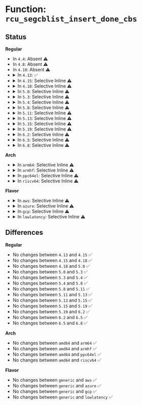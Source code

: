 # Function: <code>rcu_segcblist_insert_done_cbs</code>

## Status
<b>Regular</b>
<ul>
<li>
In <code>4.4</code>: Absent ⚠️
</li>
<li>
In <code>4.8</code>: Absent ⚠️
</li>
<li>
In <code>4.10</code>: Absent ⚠️
</li>
<li>
<details>
<summary>In <code>4.13</code>: ✅</summary>

```c
void rcu_segcblist_insert_done_cbs(struct rcu_segcblist *rsclp, struct rcu_cblist *rclp);
```

**Collision:** Unique Global

**Inline:** No

**Transformation:** False

**Instances:**

```
In kernel/rcu/rcu_segcblist.c (ffffffff810f73d0)
Location: kernel/rcu/rcu_segcblist.c:346
Inline: False
Direct callers:
  - kernel/rcu/tree.c:rcutree_dead_cpu
  - kernel/rcu/tree.c:rcu_process_callbacks
```
**Symbols:**

```
ffffffff810f73d0-ffffffff810f741a: rcu_segcblist_insert_done_cbs (STB_GLOBAL)
```
</details>
</li>
<li>
<details>
<summary>In <code>4.15</code>: Selective Inline ⚠️</summary>

```c
void rcu_segcblist_insert_done_cbs(struct rcu_segcblist *rsclp, struct rcu_cblist *rclp);
```

**Collision:** Unique Global

**Inline:** Selective

**Transformation:** False

**Instances:**

```
In kernel/rcu/rcu_segcblist.c (ffffffff81101544)
Location: kernel/rcu/rcu_segcblist.c:263
Inline: True
Inline callers:
  - kernel/rcu/rcu_segcblist.c:rcu_segcblist_merge
Direct callers:
  - kernel/rcu/tree.c:rcu_process_callbacks
```
**Symbols:**

```
ffffffff811012d0-ffffffff8110131a: rcu_segcblist_insert_done_cbs (STB_GLOBAL)
```
</details>
</li>
<li>
<details>
<summary>In <code>4.18</code>: Selective Inline ⚠️</summary>

```c
void rcu_segcblist_insert_done_cbs(struct rcu_segcblist *rsclp, struct rcu_cblist *rclp);
```

**Collision:** Unique Global

**Inline:** Selective

**Transformation:** False

**Instances:**

```
In kernel/rcu/rcu_segcblist.c (ffffffff811099ae)
Location: kernel/rcu/rcu_segcblist.c:263
Inline: True
Inline callers:
  - kernel/rcu/rcu_segcblist.c:rcu_segcblist_merge
Direct callers:
  - kernel/rcu/tree.c:rcu_process_callbacks
```
**Symbols:**

```
ffffffff81109760-ffffffff811097aa: rcu_segcblist_insert_done_cbs (STB_GLOBAL)
```
</details>
</li>
<li>
<details>
<summary>In <code>5.0</code>: Selective Inline ⚠️</summary>

```c
void rcu_segcblist_insert_done_cbs(struct rcu_segcblist *rsclp, struct rcu_cblist *rclp);
```

**Collision:** Unique Global

**Inline:** Selective

**Transformation:** False

**Instances:**

```
In kernel/rcu/rcu_segcblist.c (ffffffff8111517e)
Location: kernel/rcu/rcu_segcblist.c:263
Inline: True
Inline callers:
  - kernel/rcu/rcu_segcblist.c:rcu_segcblist_merge
  - kernel/rcu/rcu_segcblist.c:rcu_segcblist_merge
Direct callers:
  - kernel/rcu/tree.c:rcu_process_callbacks
```
**Symbols:**

```
ffffffff81114f30-ffffffff81114f7a: rcu_segcblist_insert_done_cbs (STB_GLOBAL)
```
</details>
</li>
<li>
<details>
<summary>In <code>5.3</code>: Selective Inline ⚠️</summary>

```c
void rcu_segcblist_insert_done_cbs(struct rcu_segcblist *rsclp, struct rcu_cblist *rclp);
```

**Collision:** Unique Global

**Inline:** Selective

**Transformation:** False

**Instances:**

```
In kernel/rcu/rcu_segcblist.c (ffffffff8111efae)
Location: kernel/rcu/rcu_segcblist.c:250
Inline: True
Inline callers:
  - kernel/rcu/rcu_segcblist.c:rcu_segcblist_merge
  - kernel/rcu/rcu_segcblist.c:rcu_segcblist_merge
Direct callers:
  - kernel/rcu/tree.c:rcu_core
```
**Symbols:**

```
ffffffff8111ed60-ffffffff8111edaa: rcu_segcblist_insert_done_cbs (STB_GLOBAL)
```
</details>
</li>
<li>
<details>
<summary>In <code>5.4</code>: Selective Inline ⚠️</summary>

```c
void rcu_segcblist_insert_done_cbs(struct rcu_segcblist *rsclp, struct rcu_cblist *rclp);
```

**Collision:** Unique Global

**Inline:** Selective

**Transformation:** False

**Instances:**

```
In kernel/rcu/rcu_segcblist.c (ffffffff8112b6e1)
Location: kernel/rcu/rcu_segcblist.c:374
Inline: True
Inline callers:
  - kernel/rcu/rcu_segcblist.c:rcu_segcblist_merge
  - kernel/rcu/rcu_segcblist.c:rcu_segcblist_merge
Direct callers:
  - kernel/rcu/tree.c:rcu_do_batch
```
**Symbols:**

```
ffffffff8112b450-ffffffff8112b49a: rcu_segcblist_insert_done_cbs (STB_GLOBAL)
```
</details>
</li>
<li>
<details>
<summary>In <code>5.8</code>: Selective Inline ⚠️</summary>

```c
void rcu_segcblist_insert_done_cbs(struct rcu_segcblist *rsclp, struct rcu_cblist *rclp);
```

**Collision:** Unique Global

**Inline:** Selective

**Transformation:** False

**Instances:**

```
In kernel/rcu/rcu_segcblist.c (ffffffff81139bb0)
Location: kernel/rcu/rcu_segcblist.c:355
Inline: True
Inline callers:
  - kernel/rcu/rcu_segcblist.c:rcu_segcblist_merge
  - kernel/rcu/rcu_segcblist.c:rcu_segcblist_merge
Direct callers:
  - kernel/rcu/tree.c:rcu_do_batch
```
**Symbols:**

```
ffffffff811399a0-ffffffff811399eb: rcu_segcblist_insert_done_cbs (STB_GLOBAL)
```
</details>
</li>
<li>
<details>
<summary>In <code>5.11</code>: Selective Inline ⚠️</summary>

```c
void rcu_segcblist_insert_done_cbs(struct rcu_segcblist *rsclp, struct rcu_cblist *rclp);
```

**Collision:** Unique Global

**Inline:** Selective

**Transformation:** False

**Instances:**

```
In kernel/rcu/rcu_segcblist.c (ffffffff811346a0)
Location: kernel/rcu/rcu_segcblist.c:355
Inline: True
Inline callers:
  - kernel/rcu/rcu_segcblist.c:rcu_segcblist_merge
  - kernel/rcu/rcu_segcblist.c:rcu_segcblist_merge
Direct callers:
  - kernel/rcu/tree.c:rcu_do_batch
```
**Symbols:**

```
ffffffff81134470-ffffffff811344bb: rcu_segcblist_insert_done_cbs (STB_GLOBAL)
```
</details>
</li>
<li>
<details>
<summary>In <code>5.13</code>: Selective Inline ⚠️</summary>

```c
void rcu_segcblist_insert_done_cbs(struct rcu_segcblist *rsclp, struct rcu_cblist *rclp);
```

**Collision:** Unique Global

**Inline:** Selective

**Transformation:** False

**Instances:**

```
In kernel/rcu/rcu_segcblist.c (ffffffff811352b0)
Location: kernel/rcu/rcu_segcblist.c:444
Inline: True
Direct callers:
  - kernel/rcu/tree.c:rcu_do_batch
  - kernel/rcu/rcu_segcblist.c:rcu_segcblist_merge
```
**Symbols:**

```
ffffffff811352b0-ffffffff81135307: rcu_segcblist_insert_done_cbs (STB_GLOBAL)
```
</details>
</li>
<li>
<details>
<summary>In <code>5.15</code>: Selective Inline ⚠️</summary>

```c
void rcu_segcblist_insert_done_cbs(struct rcu_segcblist *rsclp, struct rcu_cblist *rclp);
```

**Collision:** Unique Global

**Inline:** Selective

**Transformation:** False

**Instances:**

```
In kernel/rcu/rcu_segcblist.c (ffffffff81157c00)
Location: kernel/rcu/rcu_segcblist.c:444
Inline: True
Direct callers:
  - kernel/rcu/tree.c:rcu_do_batch
  - kernel/rcu/rcu_segcblist.c:rcu_segcblist_merge
```
**Symbols:**

```
ffffffff81157c00-ffffffff81157c9a: rcu_segcblist_insert_done_cbs (STB_GLOBAL)
```
</details>
</li>
<li>
<details>
<summary>In <code>5.19</code>: Selective Inline ⚠️</summary>

```c
void rcu_segcblist_insert_done_cbs(struct rcu_segcblist *rsclp, struct rcu_cblist *rclp);
```

**Collision:** Unique Global

**Inline:** Selective

**Transformation:** False

**Instances:**

```
In kernel/rcu/rcu_segcblist.c (ffffffff81180f10)
Location: kernel/rcu/rcu_segcblist.c:442
Inline: True
Direct callers:
  - kernel/rcu/tree.c:rcu_do_batch
  - kernel/rcu/rcu_segcblist.c:rcu_segcblist_merge
```
**Symbols:**

```
ffffffff81180f10-ffffffff81180fc2: rcu_segcblist_insert_done_cbs (STB_GLOBAL)
```
</details>
</li>
<li>
<details>
<summary>In <code>6.2</code>: Selective Inline ⚠️</summary>

```c
void rcu_segcblist_insert_done_cbs(struct rcu_segcblist *rsclp, struct rcu_cblist *rclp);
```

**Collision:** Unique Global

**Inline:** Selective

**Transformation:** False

**Instances:**

```
In kernel/rcu/rcu_segcblist.c (ffffffff811bb840)
Location: kernel/rcu/rcu_segcblist.c:442
Inline: True
Direct callers:
  - kernel/rcu/tree.c:rcu_do_batch
  - kernel/rcu/rcu_segcblist.c:rcu_segcblist_merge
```
**Symbols:**

```
ffffffff811bb840-ffffffff811bb8f2: rcu_segcblist_insert_done_cbs (STB_GLOBAL)
```
</details>
</li>
<li>
<details>
<summary>In <code>6.5</code>: Selective Inline ⚠️</summary>

```c
void rcu_segcblist_insert_done_cbs(struct rcu_segcblist *rsclp, struct rcu_cblist *rclp);
```

**Collision:** Unique Global

**Inline:** Selective

**Transformation:** False

**Instances:**

```
In kernel/rcu/rcu_segcblist.c (ffffffff811ce1e0)
Location: kernel/rcu/rcu_segcblist.c:442
Inline: True
Direct callers:
  - kernel/rcu/tree.c:rcu_do_batch
  - kernel/rcu/rcu_segcblist.c:rcu_segcblist_merge
```
**Symbols:**

```
ffffffff811ce1e0-ffffffff811ce292: rcu_segcblist_insert_done_cbs (STB_GLOBAL)
```
</details>
</li>
<li>
<details>
<summary>In <code>6.8</code>: Selective Inline ⚠️</summary>

```c
void rcu_segcblist_insert_done_cbs(struct rcu_segcblist *rsclp, struct rcu_cblist *rclp);
```

**Collision:** Unique Global

**Inline:** Selective

**Transformation:** False

**Instances:**

```
In kernel/rcu/rcu_segcblist.c (ffffffff811e2dd0)
Location: kernel/rcu/rcu_segcblist.c:442
Inline: True
Direct callers:
  - kernel/rcu/tree.c:rcu_do_batch
  - kernel/rcu/rcu_segcblist.c:rcu_segcblist_merge
```
**Symbols:**

```
ffffffff811e2dd0-ffffffff811e2e82: rcu_segcblist_insert_done_cbs (STB_GLOBAL)
```
</details>
</li>
</ul>
<b>Arch</b>
<ul>
<li>
<details>
<summary>In <code>arm64</code>: Selective Inline ⚠️</summary>

```c
void rcu_segcblist_insert_done_cbs(struct rcu_segcblist *rsclp, struct rcu_cblist *rclp);
```

**Collision:** Unique Global

**Inline:** Selective

**Transformation:** False

**Instances:**

```
In kernel/rcu/rcu_segcblist.c (ffff800010193954)
Location: kernel/rcu/rcu_segcblist.c:374
Inline: True
Inline callers:
  - kernel/rcu/rcu_segcblist.c:rcu_segcblist_merge
  - kernel/rcu/rcu_segcblist.c:rcu_segcblist_merge
Direct callers:
  - kernel/rcu/tree.c:rcu_do_batch
```
**Symbols:**

```
ffff800010193638-ffff8000101936a4: rcu_segcblist_insert_done_cbs (STB_GLOBAL)
```
</details>
</li>
<li>
<details>
<summary>In <code>armhf</code>: Selective Inline ⚠️</summary>

```c
void rcu_segcblist_insert_done_cbs(struct rcu_segcblist *rsclp, struct rcu_cblist *rclp);
```

**Collision:** Unique Global

**Inline:** Selective

**Transformation:** False

**Instances:**

```
In kernel/rcu/rcu_segcblist.c (c03e0c8c)
Location: kernel/rcu/rcu_segcblist.c:374
Inline: True
Inline callers:
  - kernel/rcu/rcu_segcblist.c:rcu_segcblist_merge
  - kernel/rcu/rcu_segcblist.c:rcu_segcblist_merge
Direct callers:
  - kernel/rcu/tree.c:rcu_core
```
**Symbols:**

```
c03e0914-c03e097c: rcu_segcblist_insert_done_cbs (STB_GLOBAL)
```
</details>
</li>
<li>
<details>
<summary>In <code>ppc64el</code>: Selective Inline ⚠️</summary>

```c
void rcu_segcblist_insert_done_cbs(struct rcu_segcblist *rsclp, struct rcu_cblist *rclp);
```

**Collision:** Unique Global

**Inline:** Selective

**Transformation:** False

**Instances:**

```
In kernel/rcu/rcu_segcblist.c (c0000000001ee9c4)
Location: kernel/rcu/rcu_segcblist.c:374
Inline: True
Inline callers:
  - kernel/rcu/rcu_segcblist.c:rcu_segcblist_merge
  - kernel/rcu/rcu_segcblist.c:rcu_segcblist_merge
Direct callers:
  - kernel/rcu/tree.c:rcu_core
```
**Symbols:**

```
c0000000001ee670-c0000000001ee6cc: rcu_segcblist_insert_done_cbs (STB_GLOBAL)
```
</details>
</li>
<li>
<details>
<summary>In <code>riscv64</code>: Selective Inline ⚠️</summary>

```c
void rcu_segcblist_insert_done_cbs(struct rcu_segcblist *rsclp, struct rcu_cblist *rclp);
```

**Collision:** Unique Global

**Inline:** Selective

**Transformation:** False

**Instances:**

```
In kernel/rcu/rcu_segcblist.c (ffffffe000125dba)
Location: kernel/rcu/rcu_segcblist.c:374
Inline: True
Inline callers:
  - kernel/rcu/rcu_segcblist.c:rcu_segcblist_merge
  - kernel/rcu/rcu_segcblist.c:rcu_segcblist_merge
Direct callers:
  - kernel/rcu/tree.c:rcu_core
```
**Symbols:**

```
ffffffe000125b60-ffffffe000125bb8: rcu_segcblist_insert_done_cbs (STB_GLOBAL)
```
</details>
</li>
</ul>
<b>Flavor</b>
<ul>
<li>
<details>
<summary>In <code>aws</code>: Selective Inline ⚠️</summary>

```c
void rcu_segcblist_insert_done_cbs(struct rcu_segcblist *rsclp, struct rcu_cblist *rclp);
```

**Collision:** Unique Global

**Inline:** Selective

**Transformation:** False

**Instances:**

```
In kernel/rcu/rcu_segcblist.c (ffffffff81123cc1)
Location: kernel/rcu/rcu_segcblist.c:374
Inline: True
Inline callers:
  - kernel/rcu/rcu_segcblist.c:rcu_segcblist_merge
  - kernel/rcu/rcu_segcblist.c:rcu_segcblist_merge
Direct callers:
  - kernel/rcu/tree.c:rcu_do_batch
```
**Symbols:**

```
ffffffff81123a30-ffffffff81123a7a: rcu_segcblist_insert_done_cbs (STB_GLOBAL)
```
</details>
</li>
<li>
<details>
<summary>In <code>azure</code>: Selective Inline ⚠️</summary>

```c
void rcu_segcblist_insert_done_cbs(struct rcu_segcblist *rsclp, struct rcu_cblist *rclp);
```

**Collision:** Unique Global

**Inline:** Selective

**Transformation:** False

**Instances:**

```
In kernel/rcu/rcu_segcblist.c (ffffffff8111671f)
Location: kernel/rcu/rcu_segcblist.c:374
Inline: True
Inline callers:
  - kernel/rcu/rcu_segcblist.c:rcu_segcblist_merge
  - kernel/rcu/rcu_segcblist.c:rcu_segcblist_merge
Direct callers:
  - kernel/rcu/tree.c:rcu_do_batch
```
**Symbols:**

```
ffffffff811164b0-ffffffff811164fa: rcu_segcblist_insert_done_cbs (STB_GLOBAL)
```
</details>
</li>
<li>
<details>
<summary>In <code>gcp</code>: Selective Inline ⚠️</summary>

```c
void rcu_segcblist_insert_done_cbs(struct rcu_segcblist *rsclp, struct rcu_cblist *rclp);
```

**Collision:** Unique Global

**Inline:** Selective

**Transformation:** False

**Instances:**

```
In kernel/rcu/rcu_segcblist.c (ffffffff81121bb1)
Location: kernel/rcu/rcu_segcblist.c:374
Inline: True
Inline callers:
  - kernel/rcu/rcu_segcblist.c:rcu_segcblist_merge
  - kernel/rcu/rcu_segcblist.c:rcu_segcblist_merge
Direct callers:
  - kernel/rcu/tree.c:rcu_do_batch
```
**Symbols:**

```
ffffffff81121920-ffffffff8112196a: rcu_segcblist_insert_done_cbs (STB_GLOBAL)
```
</details>
</li>
<li>
<details>
<summary>In <code>lowlatency</code>: Selective Inline ⚠️</summary>

```c
void rcu_segcblist_insert_done_cbs(struct rcu_segcblist *rsclp, struct rcu_cblist *rclp);
```

**Collision:** Unique Global

**Inline:** Selective

**Transformation:** False

**Instances:**

```
In kernel/rcu/rcu_segcblist.c (ffffffff8112e1c1)
Location: kernel/rcu/rcu_segcblist.c:374
Inline: True
Inline callers:
  - kernel/rcu/rcu_segcblist.c:rcu_segcblist_merge
  - kernel/rcu/rcu_segcblist.c:rcu_segcblist_merge
Direct callers:
  - kernel/rcu/tree.c:rcu_do_batch
```
**Symbols:**

```
ffffffff8112df30-ffffffff8112df7a: rcu_segcblist_insert_done_cbs (STB_GLOBAL)
```
</details>
</li>
</ul>

## Differences
<b>Regular</b>
<ul>
<li>
No changes between <code>4.13</code> and <code>4.15</code> ✅
</li>
<li>
No changes between <code>4.15</code> and <code>4.18</code> ✅
</li>
<li>
No changes between <code>4.18</code> and <code>5.0</code> ✅
</li>
<li>
No changes between <code>5.0</code> and <code>5.3</code> ✅
</li>
<li>
No changes between <code>5.3</code> and <code>5.4</code> ✅
</li>
<li>
No changes between <code>5.4</code> and <code>5.8</code> ✅
</li>
<li>
No changes between <code>5.8</code> and <code>5.11</code> ✅
</li>
<li>
No changes between <code>5.11</code> and <code>5.13</code> ✅
</li>
<li>
No changes between <code>5.13</code> and <code>5.15</code> ✅
</li>
<li>
No changes between <code>5.15</code> and <code>5.19</code> ✅
</li>
<li>
No changes between <code>5.19</code> and <code>6.2</code> ✅
</li>
<li>
No changes between <code>6.2</code> and <code>6.5</code> ✅
</li>
<li>
No changes between <code>6.5</code> and <code>6.8</code> ✅
</li>
</ul>
<b>Arch</b>
<ul>
<li>
No changes between <code>amd64</code> and <code>arm64</code> ✅
</li>
<li>
No changes between <code>amd64</code> and <code>armhf</code> ✅
</li>
<li>
No changes between <code>amd64</code> and <code>ppc64el</code> ✅
</li>
<li>
No changes between <code>amd64</code> and <code>riscv64</code> ✅
</li>
</ul>
<b>Flavor</b>
<ul>
<li>
No changes between <code>generic</code> and <code>aws</code> ✅
</li>
<li>
No changes between <code>generic</code> and <code>azure</code> ✅
</li>
<li>
No changes between <code>generic</code> and <code>gcp</code> ✅
</li>
<li>
No changes between <code>generic</code> and <code>lowlatency</code> ✅
</li>
</ul>
